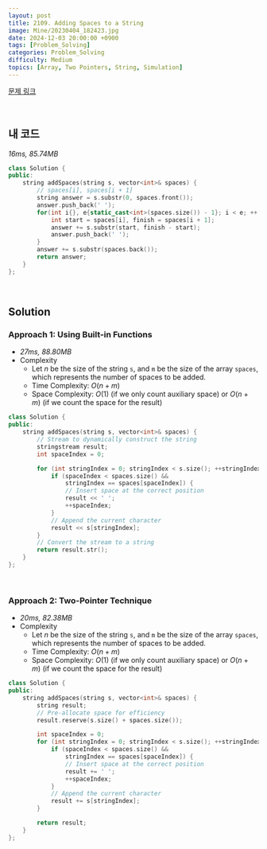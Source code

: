 ```yaml
---
layout: post
title: 2109. Adding Spaces to a String
image: Mine/20230404_182423.jpg
date: 2024-12-03 20:00:00 +0900
tags: [Problem_Solving]
categories: Problem_Solving
difficulty: Medium
topics: [Array, Two Pointers, String, Simulation]
---
```


[문제 링크](https://leetcode.com/problems/adding-spaces-to-a-string/description/?envType=daily-question&envId=2024-12-03)

<br/>

## 내 코드
*16ms, 85.74MB*

```cpp
class Solution {
public:
    string addSpaces(string s, vector<int>& spaces) {
        // spaces[i], spaces[i + 1]
        string answer = s.substr(0, spaces.front());
        answer.push_back(' ');
        for(int i{}, e{static_cast<int>(spaces.size()) - 1}; i < e; ++ i) {
            int start = spaces[i], finish = spaces[i + 1];
            answer += s.substr(start, finish - start);
            answer.push_back(' ');
        }
        answer += s.substr(spaces.back());
        return answer;
    }
};
```

<br/>

## Solution

### Approach 1: Using Built-in Functions
- *27ms, 88.80MB*
- Complexity
  - Let $n$ be the size of the string `s`, and `m` be the size of the array `spaces`, which represents the number of spaces to be added.
  - Time Complexity: $O(n + m)$
  - Space Complexity: $O(1)$  (if we only count auxiliary space) or $O(n+m)$ (if we count the space for the result)

```cpp
class Solution {
public:
    string addSpaces(string s, vector<int>& spaces) {
        // Stream to dynamically construct the string
        stringstream result;
        int spaceIndex = 0;

        for (int stringIndex = 0; stringIndex < s.size(); ++stringIndex) {
            if (spaceIndex < spaces.size() &&
                stringIndex == spaces[spaceIndex]) {
                // Insert space at the correct position
                result << ' ';
                ++spaceIndex;
            }
            // Append the current character
            result << s[stringIndex];
        }
        // Convert the stream to a string
        return result.str();
    }
};
```

<br/>

### Approach 2: Two-Pointer Technique
- *20ms, 82.38MB*
- Complexity
  - Let $n$ be the size of the string `s`, and `m` be the size of the array `spaces`, which represents the number of spaces to be added.
  - Time Complexity: $O(n + m)$
  - Space Complexity: $O(1)$  (if we only count auxiliary space) or $O(n+m)$ (if we count the space for the result)

```cpp
class Solution {
public:
    string addSpaces(string s, vector<int>& spaces) {
        string result;
        // Pre-allocate space for efficiency
        result.reserve(s.size() + spaces.size());

        int spaceIndex = 0;
        for (int stringIndex = 0; stringIndex < s.size(); ++stringIndex) {
            if (spaceIndex < spaces.size() &&
                stringIndex == spaces[spaceIndex]) {
                // Insert space at the correct position
                result += ' ';
                ++spaceIndex;
            }
            // Append the current character
            result += s[stringIndex];
        }

        return result;
    }
};
```

<br/>
